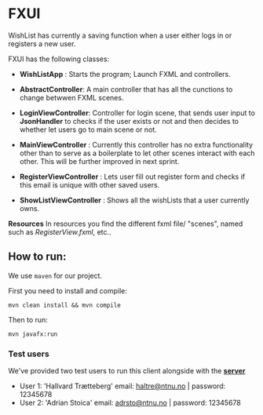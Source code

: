 # FXUI

WishList has currently a saving function when a user either logs in or registers a new user.

FXUI has the following classes:

- **WishListApp** : Starts the program; Launch FXML and controllers.

- **AbstractController**: A main controller that has all the cunctions to change betwwen FXML scenes.

- **LoginViewController**: Controller for login scene, that sends user input to **JsonHandler** to checks if the user
  exists or not and then decides to whether let users go to main scene or not.

- **MainViewController** : Currently this controller has no extra functionality other than to serve as a boilerplate to
  let other scenes interact with each other. This will be further improved in next sprint.

- **RegisterViewController** : Lets user fill out register form and checks if this email is unique with other saved
  users.

- **ShowListViewController** : Shows all the wishLists that a user currently owns.

**Resources** In resources you find the different fxml file/ "scenes", named such as *RegisterView.fxml*, etc..

## How to run:

We use `maven` for our project.

First you need to install and compile:

`mvn clean install && mvn compile`

Then to run:

`mvn javafx:run`

### Test users

We've provided two test users to run this client alongside with the [**server**](../rest/README.md)

- User 1: 'Hallvard Trætteberg' email: haltre@ntnu.no | password: 12345678
- User 2: 'Adrian Stoica' email: adrsto@ntnu.no | password: 12345678